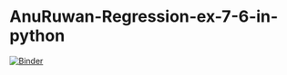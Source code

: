 # AnuRuwan-Regression-ex-7-6-in-python
[![Binder](https://mybinder.org/badge_logo.svg)](https://mybinder.org/v2/gh/AnuRuwan/AnuRuwan-Regression-ex-7-6-in-R/HEAD)
